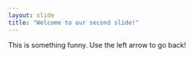 ```yaml
---
layout: slide
title: "Welcome to our second slide!"
---
```

This is something funny.
Use the left arrow to go back!

